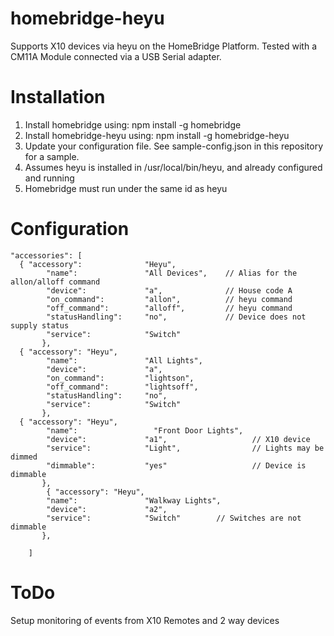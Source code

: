 # homebridge-heyu

Supports X10 devices via heyu on the HomeBridge Platform. Tested with a CM11A Module connected via a USB Serial adapter.

# Installation

1. Install homebridge using: npm install -g homebridge
2. Install homebridge-heyu using: npm install -g homebridge-heyu
3. Update your configuration file. See sample-config.json in this repository for a sample.
4. Assumes heyu is installed in /usr/local/bin/heyu, and already configured and running
5. Homebridge must run under the same id as heyu

# Configuration

```
"accessories": [
  { "accessory":              "Heyu",
        "name":               "All Devices",    // Alias for the allon/alloff command
        "device":             "a",              // House code A
        "on_command":         "allon",          // heyu command
        "off_command":        "alloff",         // heyu command
        "statusHandling":     "no",             // Device does not supply status
        "service":            "Switch"
       },
  { "accessory": "Heyu",
        "name":               "All Lights",
        "device":             "a",
        "on_command":         "lightson",
        "off_command":        "lightsoff",
        "statusHandling":     "no",
        "service":    	      "Switch"
       },
  { "accessory": "Heyu",
        "name":         	    "Front Door Lights",
        "device":             "a1",                   // X10 device
      	"service":        	  "Light",                // Lights may be dimmed
        "dimmable":           "yes"                   // Device is dimmable
       },
        { "accessory": "Heyu",                                                  
        "name":               "Walkway Lights",         
        "device":             "a2",
        "service":            "Switch"        // Switches are not dimmable
       },

    ]
```

# ToDo

Setup monitoring of events from X10 Remotes and 2 way devices
